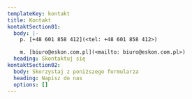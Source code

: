 ```yaml
---
templateKey: kontakt
title: Kontakt
kontaktSection01:
  body: |-
    p. [+48 601 858 412](<tel: +48 601 858 412>)

    m. [biuro@eskon.com.pl](<mailto: biuro@eskon.com.pl>)
  heading: Skontaktuj się
kontaktSection02:
  body: Skorzystaj z poniższego formularza
  heading: Napisz do nas
  options: []
---
```

